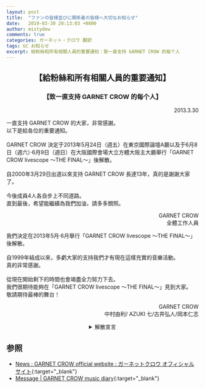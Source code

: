 ```yaml
---
layout: post
title:  "ファンの皆様並びに関係者の皆様へ大切なお知らせ"
date:   2019-03-30 20:13:03 +0800
author: mistydew
comments: true
categories: ガーネット・クロウ 翻訳
tags: GC お知らせ
excerpt: 給粉絲和所有相關人員的重要通知：致一直支持 GARNET CROW 的每个人
---
```

<h2 align="center">【給粉絲和所有相關人員的重要通知】</h2>
<h3 align="center">【致一直支持 GARNET CROW 的每个人】</h3>
<p align="right">2013.3.30</p>
<p>
一直支持 GARNET CROW 的大家，非常感謝。<br>
以下是給各位的重要通知。<br>
<br>
GARNET CROW 決定于2013年5月24日（週五）在東京國際論壇A廳以及于6月8日（週六）·6月9日（週日）在大阪國際會場大立方體大阪主大廳舉行「GARNET CROW livescope 〜THE FINAL〜」後解散。<br>
<br>
自2000年3月29日出道以來支持 GARNET CROW 長達13年，真的是謝謝大家了。<br>
<br>
今後成員4人各自步上不同道路。<br>
直到最後，希望能繼續為我們加油，請多多關照。
</p>
<p align="right">
GARNET CROW<br>
全體工作人員
</p>
<p>
我們決定在2013年5月·6月舉行「GARNET CROW livescope 〜THE FINAL〜」後解散。<br>
<br>
自1999年結成以來，多虧大家的支持我們才有現在這樣充實的音樂活動。<br>
真的非常感謝。<br>
<br>
從現在開始剩下的時間也會竭盡全力努力下去。<br>
我們很期待能夠在「GARNET CROW livescope 〜THE FINAL〜」見到大家。<br>
敬請期待最棒的舞台！
</p>
<p align="right">
GARNET CROW<br>
中村由利/ AZUKI 七/古井弘人/岡本仁志
</p>

<details>
<summary align="center">解散宣言</summary>
<p align="right">2013.3.30 (土)</p>
<p>
皆さん、今日は本当にどうもありがとうございました！<br>
ここで、私達から皆さんへ大切なお知らせがございます。<br>
私達は、次の東京、そして大阪のライブを以って、解散します。<br>
<br>
GARNET CROWとして、全てのことを出し切りました。<br>
13年という長きに渡り応援してくださって、本当に皆さんどうもありがとうございました！<br>
<br>
今は皆様への感謝と達成感でいっぱいです。<br>
でもまだまだ、最後のライブまで全力で頑張りますので、ラストライブもぜひ皆さん私たちを応援しに来て下さい、よろしくお願いします！<br>
<br>
ラストライブは皆さんと一緒に楽しく盛り上げりたいと思いますので、皆さんぜひ遊びに来てくれますか！<br>
盛り上げてくれますか！<br>
一緒に楽しみましょう！<br>
今日は本当にありがとうございました！
</p>
<blockquote>
<p>
各位，今天真的是非常感謝！<br>
在這裡，我們有一個重要的通知要告訴大家。<br>
我們，將於接下來的東京，然後是大阪的演唱會，解散。<br>
<br>
作為 GARNET CROW，已經拿出了所有。<br>
13年來一直支持我們，真的非常感謝大家！<br>
<br>
現在對大家的感謝和成就感滿滿的。<br>
但是還是，直到最後的演唱會都要全力以赴，所以最後的演唱會也請大家一定來支持我們，請多多關照！<br>
<br>
最後的演唱會想和大家一起快樂地熱情高漲，各位一定要來玩！<br>
氣氛能高漲起來嗎！<br>
一起享受吧！<br>
今天真的是謝謝了！
</p>
</blockquote>
<p align="right">
中村由利 in<br>
TOKYO DOME CITY HALL
</p>
</details>

## 参照

* [News : GARNET CROW official website : ガーネットクロウ オフィシャルサイト](http://www.garnetcrow.com/message/index.html){:target="_blank"}
* [Message \| GARNET CROW music diary](https://mistydew.github.io/gc/message){:target="_blank"}
